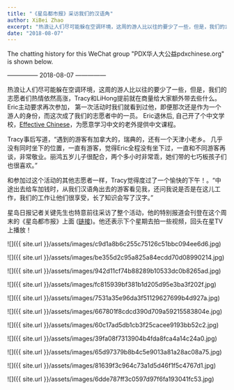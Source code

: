 ```yaml
---
title: "《星岛都市报》采访我们的汉语角"
author: XiBei Zhao
excerpt: "热浪让人们尽可能躲在空调环境，这周的游人比以往的要少了一些，但是，我们的志愿者们热情依然高涨，Tracy和Lihong提前就在商量给大家额外带去些什么。Eric主动要求再次参加， 第一次活动时我们就看到过他，即便那次还是作为一个游人的身份，而这次成了我们的志愿者中的一员。 Eric退休后, 自己开了个中文学校，为愿意学习中文的老外提供中文课程。"
date: "2018-08-07"
---
```


The chatting history for this WeChat group "PDX华人大公益pdxchinese.org" is shown below.

—————  2018-08-07  —————

热浪让人们尽可能躲在空调环境，这周的游人比以往的要少了一些，但是，我们的志愿者们热情依然高涨，Tracy和LiHong提前就在商量给大家额外带去些什么。Eric主动要求再次参加， 第一次活动时我们就看到过他，即便那次还是作为一个游人的身份，而这次成了我们的志愿者中的一员。 Eric退休后, 自己开了个中文学校，[Effective Chinese](https://effectivechinese.net/)，为愿意学习中文的老外提供中文课程。

Tracy事后写道，“遇到的游客有加拿大的，瑞典的，还有一个天津小老乡。 几乎没有同时坐下的位置，一直有游客，觉得Eric全程没有坐下过，一直和不同游客再谈，非常敬业。丽鸿五岁儿子很配合，两个多小时非常乖，她们带的七巧板孩子们也很喜欢。”

和参加过这个活动的其他志愿者一样，Tracy觉得度过了一个愉快的下午！。“中途出去给车加钱时，从我们汉语角出去的游客看见我，还问我说是否是在这儿工作，我们的工作让他们很享受，长了知识会写了汉字。”

星岛日报记者关键先生也特意前往采访了整个活动，他的特别报道会刊登在这个周末的《星岛都市报》上面 ([链接](https://issuu.com/uscitypost/docs/sfcp20180811/8))。他还表示下个星期去拍一些视频，回头在星TV上播放！

![]({{ site.url }}/assets/images/c9d1a8b6c255c75126c51bbc094ee6d6.jpg)

![]({{ site.url }}/assets/images/be355d2c95a825a84ecdd70d08990214.jpg)

![]({{ site.url }}/assets/images/942d11cf74b88289b10533dc0b8265ad.jpg)

![]({{ site.url }}/assets/images/fc815939bf381b1d205d95e3ba3f202f.jpg)

![]({{ site.url }}/assets/images/7531a35e96da3f51129627699b4d927a.jpg)

![]({{ site.url }}/assets/images/667801f8cdcd390d709a59215583804e.jpg)

![]({{ site.url }}/assets/images/60c17ad5db1cb3f25cacee9193bb52c2.jpg)

![]({{ site.url }}/assets/images/39fa08f7313904b4fda8fca4a14c24a0.jpg)

![]({{ site.url }}/assets/images/65d97379b8b4c5e9013a81a28ac08a75.jpg)

![]({{ site.url }}/assets/images/81639f3c964c73a1d5d46f1f5c4767d1.jpg)

![]({{ site.url }}/assets/images/6dde787ff3c0597d97f6fa193041fc53.jpg)
